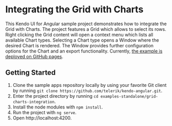 # Integrating the Grid with Charts

This Kendo UI for Angular sample project demonstrates how to integrate the Grid with Charts. The project features a Grid which allows to select its rows. Right clicking the Grid content will open a context menu which lists all available Chart types. Selecting a Chart type opens a Window where the desired Chart is rendered. The Window provides further configuration options for the Chart and an export functionality. Currently, [the example is deployed on GitHub pages](https://telerik.github.io/kendo-angular/grid-charts-integration/).

## Getting Started

1. Clone the sample apps repository locally by using your favorite Git client by running `git clone https://github.com/telerik/kendo-angular.git`.
1. Enter the project directory by running `cd examples-standalone/grid-charts-integration`.
1. Install the node modules with `npm install`.
1. Run the project with `ng serve`.
1. Open http://localhost:4200.

